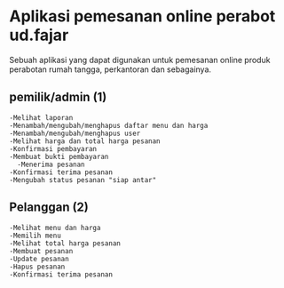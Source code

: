 # Aplikasi pemesanan online perabot ud.fajar
Sebuah aplikasi yang dapat digunakan untuk pemesanan online produk perabotan rumah tangga, perkantoran dan sebagainya.

## pemilik/admin (1)
    -Melihat laporan
    -Menambah/mengubah/menghapus daftar menu dan harga
    -Menambah/mengubah/menghapus user
    -Melihat harga dan total harga pesanan
    -Konfirmasi pembayaran
    -Membuat bukti pembayaran
      -Menerima pesanan
    -Konfirmasi terima pesanan
    -Mengubah status pesanan "siap antar"
## Pelanggan (2)
    -Melihat menu dan harga
    -Memilih menu
    -Melihat total harga pesanan
    -Membuat pesanan
    -Update pesanan
    -Hapus pesanan
    -Konfirmasi terima pesanan

